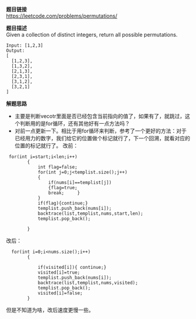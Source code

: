 **题目链接**  
https://leetcode.com/problems/permutations/  

**题目描述**  
Given a collection of distinct integers, return all possible permutations.
```
Input: [1,2,3]
Output:
[
  [1,2,3],
  [1,3,2],
  [2,1,3],
  [2,3,1],
  [3,1,2],
  [3,2,1]
]
```

**解题思路**  
* 主要是判断vecotr里面是否已经包含当前指向的值了，如果有了，就跳过，这个判断用的是for循环，还有其他好有一点方法吗？
* 对前一点更新一下。相比于用for循环来判断，参考了一个更好的方法：对于已经用力的数字，我们给它的位置做个标记就行了，下一个回溯，就看对应的位置的标记就行了。
改前：
```
 for(int i=start;i<len;i++)
        {
            int flag=false;
            for(int j=0;j<templist.size();j++)
            {
                if(nums[i]==templist[j])
                {flag=true;
                break;     }           
            }
            if(flag){continue;} 
            templist.push_back(nums[i]);
            backtrace(list,templist,nums,start,len);
            templist.pop_back();
            
        }
```
改后：
```
  for(int i=0;i<nums.size();i++)
        {   
            
            if(visited[i]){ continue;} 
            visited[i]=true;
            templist.push_back(nums[i]);
            backtrace(list,templist,nums,visited);
            templist.pop_back();
            visited[i]=false;          
        }
```
但是不知道为啥，改后速度更慢一些。
